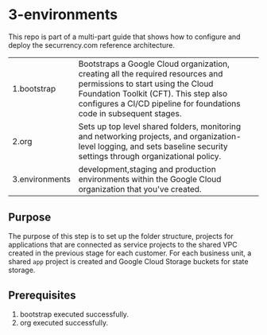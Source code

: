 # 3-environments

This repo is part of a multi-part guide that shows how to configure and deploy
the securrency.com reference architecture.


<table>
<tbody>
<tr>
<td>1.bootstrap</td>
<td>Bootstraps a Google Cloud organization, creating all the required resources
and permissions to start using the Cloud Foundation Toolkit (CFT). This
step also configures a CI/CD pipeline for foundations code in subsequent
stages.</td>
</tr>
<tr>
<td>2.org</td>
<td>Sets up top level shared folders, monitoring and networking projects, and
organization-level logging, and sets baseline security settings through
organizational policy.</td>
</tr>
<tr>
<td>3.environments</td>
<td> development,staging and production environments within the
Google Cloud organization that you've created.</td>
</tr>
<tr>
</tr>
</tbody>
</table>


## Purpose

The purpose of this step is to set up the folder structure, projects for applications that are connected as service projects to the shared VPC created in the previous stage for each customer.
For each business unit, a shared `app` project is created and Google Cloud Storage buckets for state storage.


## Prerequisites

1. bootstrap executed successfully.
1. org executed successfully.



